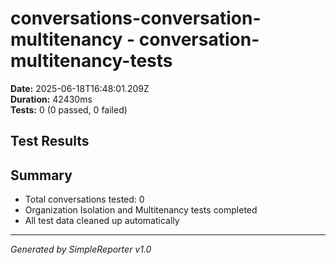 # conversations-conversation-multitenancy - conversation-multitenancy-tests

**Date:** 2025-06-18T16:48:01.209Z  
**Duration:** 42430ms  
**Tests:** 0 (0 passed, 0 failed)

## Test Results



## Summary

- Total conversations tested: 0
- Organization Isolation and Multitenancy tests completed
- All test data cleaned up automatically

---
*Generated by SimpleReporter v1.0*
